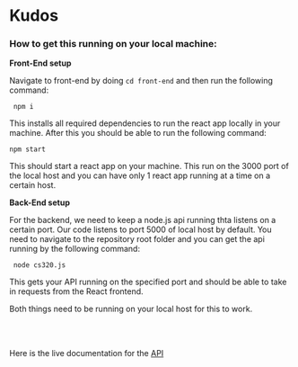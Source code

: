 # Kudos

### How to get this running on your local machine:

**Front-End setup**

Navigate to front-end by doing ```cd front-end``` and then run the following command:

``` npm i``` 

This installs all required dependencies to run the react app locally in your machine. After this you should be able to run the following command:

```npm start```

This should start a react app on your machine. This run on the 3000 port of the local host and you can have only 1 react app running at a time on a certain host.

**Back-End setup**

For the backend, we need to keep a node.js api running thta listens on a certain port. Our code listens to port 5000 of local host by default. You need to navigate to the repository root folder and you can get the api running by the following command:

``` node cs320.js```

This gets your API running on the specified port and should be able to take in requests from the React frontend. 

Both things need to be running on your local host for this to work. 

<br></br>

Here is the live documentation for the [API](https://documenter.getpostman.com/view/5555722/Tz5p6yJ2#6a7c1764-3f4b-427e-a9db-43a040f8c733)
